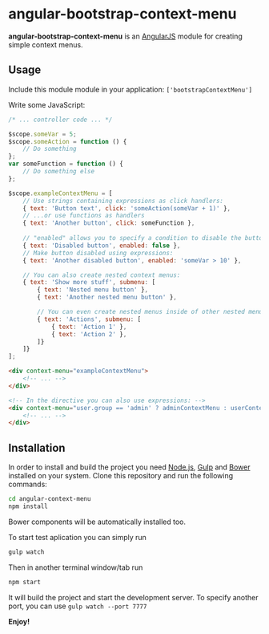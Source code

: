 # angular-bootstrap-context-menu

__angular-bootstrap-context-menu__ is an [AngularJS](https://angularjs.org/) module for creating simple context menus.

## Usage
Include this module module in your application: `['bootstrapContextMenu']`

Write some JavaScript:

```javascript
/* ... controller code ... */

$scope.someVar = 5;
$scope.someAction = function () {
    // Do something
};
var someFunction = function () {
    // Do something else
};

$scope.exampleContextMenu = [
    // Use strings containing expressions as click handlers:
    { text: 'Button text', click: 'someAction(someVar + 1)' },
    // ...or use functions as handlers
    { text: 'Another button', click: someFunction },
    
    // "enabled" allows you to specify a condition to disable the button.
    { text: 'Disabled button', enabled: false },
    // Make button disabled using expressions:
    { text: 'Another disabled button', enabled: 'someVar > 10' },

    // You can also create nested context menus:
    { text: 'Show more stuff', submenu: [
        { text: 'Nested menu button' },
        { text: 'Another nested menu button' },

        // You can even create nested menus inside of other nested menus
        { text: 'Actions', submenu: [
            { text: 'Action 1' },
            { text: 'Action 2' },
        ]}
    ]}
];
```

```html
<div context-menu="exampleContextMenu">
    <!-- ... -->
</div>

<!-- In the directive you can also use expressions: -->
<div context-menu="user.group == 'admin' ? adminContextMenu : userContextMenu">
    <!-- ... -->
</div>
```

## Installation
In order to install and build the project you need [Node.js](https://nodejs.org/), [Gulp](http://gulpjs.com/) and [Bower](https://bower.io/) installed on your system.
Clone this repository and run the following commands:
```bash
cd angular-context-menu
npm install
```
Bower components will be automatically installed too.

To start test aplication you can simply run
```bash
gulp watch
```
Then in another terminal window/tab run
```bash
npm start
```
It will build the project and start the development server. To specify another port, you can use `gulp watch --port 7777`

__Enjoy!__